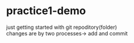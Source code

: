 # practice1-demo
just getting started with git repoditory(folder)
<br>
changes are by two processes-> add and commit
